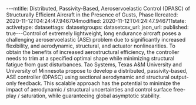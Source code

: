 ---mtitle: Distributed, Passivity-Based, Aeroservoelastic Control (DPASC) of Structurally Efficient Aircraft in the Presence of Gusts, Phase IIcreated: 2020-11-12T04:24:47.946704modified: 2020-11-12T04:24:47.946711state: activetype: datasettags: datasetgroups: datasetcsv_url: json_url: published: true---Control of extremely lightweight, long endurance aircraft poses a challenging aeroservoelastic (ASE) problem due to significantly increased flexibility, and aerodynamic, structural, and actuator nonlinearities. To obtain the benefits of increased aerostructural efficiency, the controller needs to trim at a specified optimal shape while minimizing structural fatigue from gust disturbances. Tao Systems, Texas A&M University and University of Minnesota propose to develop a distributed, passivity-based, ASE controller (DPASC) using sectional aerodynamic and structural output-only feedback. This scalable approach has the potential to minimize the impact of aerodynamic / structural uncertainties and control surface free-play / saturation, while guaranteeing global asymptotic stability.